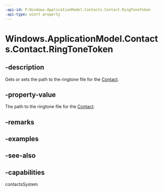 ```yaml
---
-api-id: P:Windows.ApplicationModel.Contacts.Contact.RingToneToken
-api-type: winrt property
---
```


<!-- Property syntax
public string RingToneToken { get;  set; }
-->

# Windows.ApplicationModel.Contacts.Contact.RingToneToken

## -description

Gets or sets the path to the ringtone file for the [Contact](contact.md).

## -property-value

The path to the ringtone file for the [Contact](contact.md).

## -remarks

## -examples

## -see-also

## -capabilities

contactsSystem

